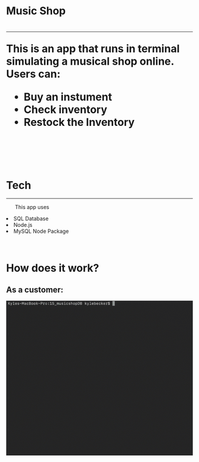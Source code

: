 <h1>Music Shop<h1>
<hr>
<p>This is an app that runs in terminal simulating a musical shop online. Users can:</p>
<ul>
  <li>Buy an instument</li>
  <li>Check inventory</li>
  <li>Restock the Inventory</li>
</ul>
<br>
<br>

<h1>Tech</h1>
<hr>
<ul>This app uses</ul>
  <li>SQL Database</li>
  <li>Node.js</li>
  <li>MySQL Node Package</li>
<br>
<br>

<h1>How does it work?</h1>
<h2>As a customer:</h2>
<img src="./readme/gif-buyproduct.gif">
